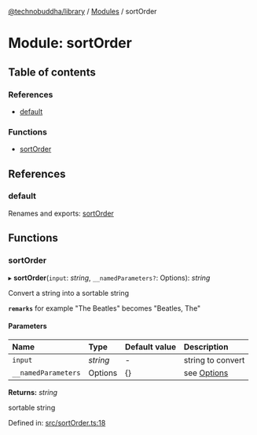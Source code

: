 [@technobuddha/library](../../README.md) / [Modules](../Modules.md) / sortOrder

# Module: sortOrder

## Table of contents

### References

- [default](sortorder.md#default)

### Functions

- [sortOrder](sortorder.md#sortorder)

## References

### default

Renames and exports: [sortOrder](sortorder.md#sortorder)

## Functions

### sortOrder

▸ **sortOrder**(`input`: *string*, `__namedParameters?`: Options): *string*

Convert a string into a sortable string

**`remarks`** for example "The Beatles" becomes "Beatles, The"

#### Parameters

| Name | Type | Default value | Description |
| :------ | :------ | :------ | :------ |
| `input` | *string* | - | string to convert |
| `__namedParameters` | Options | {} | see [Options](almostequals.md#options) |

**Returns:** *string*

sortable string

Defined in: [src/sortOrder.ts:18](https://github.com/technobuddha/hill.software/blob/693f679/packages/library/src/sortOrder.ts#L18)
